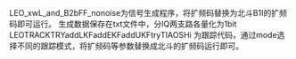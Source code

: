 LEO_xwL_and_B2bFF_nonoise为信号生成程序，将扩频码替换为北斗B1I的扩频码即可运行。
生成数据保存在txt文件中，分IQ两支路各量化为1bit
LEOTRACKTRYaddLKFaddEKFaddUKFtryTIAOSHi 为跟踪代码，通过mode选择不同的跟踪模式，将扩频码等参数替换成北斗的扩频码运行即可。
